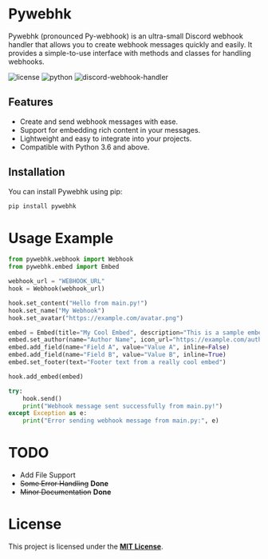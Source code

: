 # Pywebhk

Pywebhk (pronounced Py-webhook) is an ultra-small Discord webhook handler that allows you to create webhook messages quickly and easily. It provides a simple-to-use interface with methods and classes for handling webhooks.

![license](https://img.shields.io/badge/License-MIT-blue) ![python](https://img.shields.io/badge/Python-%3E%3D3.6-yellow) ![discord-webhook-handler](https://img.shields.io/badge/Another%20Discord%20Webhook%20Handler-True-green)

## Features

- Create and send webhook messages with ease.
- Support for embedding rich content in your messages.
- Lightweight and easy to integrate into your projects.
- Compatible with Python 3.6 and above.

## Installation

You can install Pywebhk using pip:

```bash
pip install pywebhk
```

# Usage Example
```python
from pywebhk.webhook import Webhook
from pywebhk.embed import Embed

webhook_url = "WEBHOOK_URL"
hook = Webhook(webhook_url)

hook.set_content("Hello from main.py!")
hook.set_name("My Webhook")
hook.set_avatar("https://example.com/avatar.png")

embed = Embed(title="My Cool Embed", description="This is a sample embed from main.py.", color=0xFF5733)
embed.set_author(name="Author Name", icon_url="https://example.com/author.png")
embed.add_field(name="Field A", value="Value A", inline=False)
embed.add_field(name="Field B", value="Value B", inline=True)
embed.set_footer(text="Footer text from a really cool embed")

hook.add_embed(embed)

try:
    hook.send()
    print("Webhook message sent successfully from main.py!")
except Exception as e:
    print("Error sending webhook message from main.py:", e)
```

# TODO
- Add File Support
- ~~Some Error Handling~~ **Done**
- ~~Minor Documentation~~ **Done**

# License
This project is licensed under the [__MIT License__](LICENSE).
